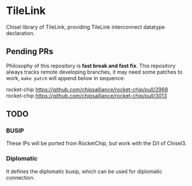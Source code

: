 # TileLink
Chisel library of TileLink, providing TileLink interconnect datatype declaration.

## Pending PRs
Philosophy of this repository is **fast break and fast fix**.
This repository always tracks remote developing branches, it may need some patches to work, `make patch` will append below in sequence:
<!-- BEGIN-PATCH -->
rocket-chip https://github.com/chipsalliance/rocket-chip/pull/2968  
rocket-chip https://github.com/chipsalliance/rocket-chip/pull/3013  
<!-- END-PATCH -->

## TODO
### BUSIP
These IPs will be ported from RocketChip, but work with the D/I of Chisel3.

### Diplomatic
It defines the diplomatic busip, which can be used for diplomatic connection.